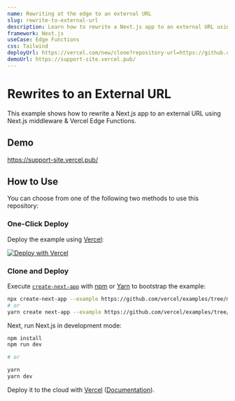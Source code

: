 ```yaml
---
name: Rewriting at the edge to an external URL
slug: rewrite-to-external-url
description: Learn how to rewrite a Next.js app to an external URL using Vercel Edge Functions
framework: Next.js
useCase: Edge Functions
css: Tailwind
deployUrl: https://vercel.com/new/clone?repository-url=https://github.com/vercel/examples/tree/main/edge-functions/rewrite-to-external-url&project-name=rewrite-to-external-url&repository-name=rewrite-to-external-url
demoUrl: https://support-site.vercel.pub/
---
```


# Rewrites to an External URL

This example shows how to rewrite a Next.js app to an external URL using Next.js middleware & Vercel Edge Functions.

## Demo

https://support-site.vercel.pub/

## How to Use

You can choose from one of the following two methods to use this repository:

### One-Click Deploy

Deploy the example using [Vercel](https://vercel.com?utm_source=github&utm_medium=readme&utm_campaign=next-example):

[![Deploy with Vercel](https://vercel.com/button)](https://vercel.com/new/clone?repository-url=https://github.com/vercel/examples/tree/main/edge-functions/rewrite-to-external-url&project-name=rewrite-to-external-url&repository-name=rewrite-to-external-url)

### Clone and Deploy

Execute [`create-next-app`](https://github.com/vercel/next.js/tree/canary/packages/create-next-app) with [npm](https://docs.npmjs.com/cli/init) or [Yarn](https://yarnpkg.com/lang/en/docs/cli/create/) to bootstrap the example:

```bash
npx create-next-app --example https://github.com/vercel/examples/tree/main/edge-functions/rewrite-to-external-url rewrite-to-external-url
# or
yarn create next-app --example https://github.com/vercel/examples/tree/main/edge-functions/rewrite-to-external-url rewrite-to-external-url
```

Next, run Next.js in development mode:

```bash
npm install
npm run dev

# or

yarn
yarn dev
```

Deploy it to the cloud with [Vercel](https://vercel.com/new?utm_source=github&utm_medium=readme&utm_campaign=edge-middleware-eap) ([Documentation](https://nextjs.org/docs/deployment)).
